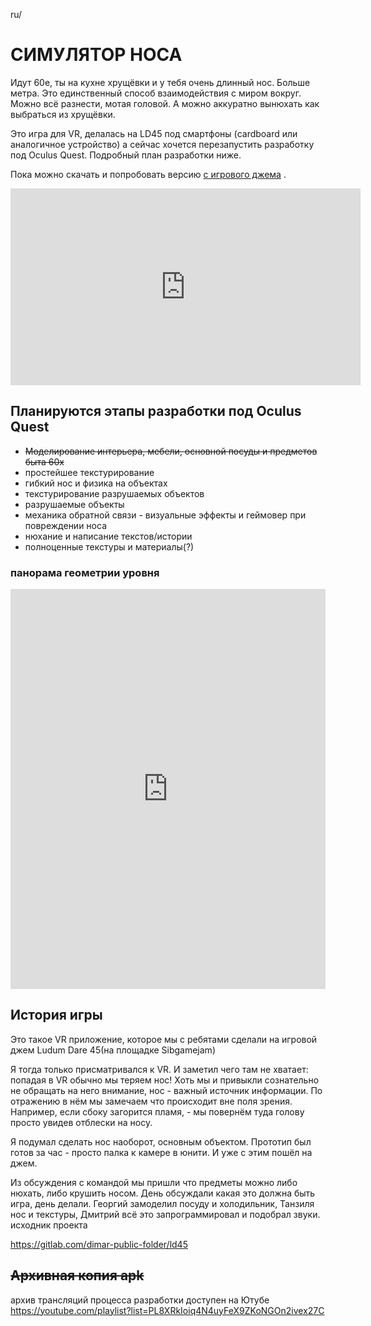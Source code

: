 ru/

# СИМУЛЯТОР НОСА

Идут 60е, ты на кухне хрущёвки и у тебя очень длинный нос. Больше метра. Это единственный способ взаимодействия с миром вокруг. Можно всё разнести, мотая головой. А можно аккуратно вынюхать как выбраться из хрущёвки.

Это игра для VR, делалась на LD45 под смартфоны (cardboard или аналогичное устройство) а сейчас хочется перезапустить разработку под Oculus Quest. Подробный план разработки ниже.

Пока можно скачать и попробовать версию 
[с игрового джема](https://meownsk.itch.io/nose-simulator) .

<iframe width="560" height="315" src="https://www.youtube.com/embed/JuizLQ5F4wI" title="YouTube video player" frameborder="0" allow="accelerometer; autoplay; clipboard-write; encrypted-media; gyroscope; picture-in-picture" allowfullscreen></iframe>

## Планируются этапы разработки под Oculus Quest
+ ~~Моделирование интерьера, мебели, основной посуды и предметов быта 60х~~
+ простейшее текстурирование
+ гибкий нос и физика на объектах
+ текстурирование разрушаемых объектов
+ разрушаемые объекты
+ механика обратной связи - визуальные эффекты и геймовер при повреждении носа
+ нюхание и написание текстов/истории
+ полноценные текстуры и материалы(?)

### панорама геометрии уровня
<iframe width="100%" height="640" style="width: 100%; height: 640px; border: none; max-width: 100%;" frameborder="0" allowfullscreen allow="xr-spatial-tracking; gyroscope; accelerometer" scrolling="no" src="https://kuula.co/share/7yMVY?fs=1&vr=1&sd=1&thumbs=1&info=1&logo=1"></iframe>


## История игры

Это такое VR приложение, которое мы с ребятами сделали на игровой джем Ludum Dare 45(на площадке Sibgamejam)

Я тогда только присматривался к VR. И заметил чего там не хватает: попадая в VR обычно мы теряем нос! Хоть мы и привыкли сознательно не обращать на него внимание, нос - важный источник информации. По отражению в нём мы замечаем что происходит вне поля зрения. Например, если сбоку загорится пламя, - мы повернём туда голову просто увидев отблески на носу.

Я подумал сделать нос наоборот, основным объектом. Прототип был готов за час - просто палка к камере в юнити. И уже с этим пошёл на джем.

Из обсуждения с командой мы пришли что предметы можно либо нюхать, либо крушить носом. День обсуждали какая это должна быть игра, день делали. Георгий замоделил посуду и холодильник, Танзиля нос и текстуры, Дмитрий всё это запрограммировал и подобрал звуки.
исходник проекта

https://gitlab.com/dimar-public-folder/ld45

## ~~Архивная копия apk~~

архив трансляций процесса разработки доступен на Ютубе
https://youtube.com/playlist?list=PL8XRkIoiq4N4uyFeX9ZKoNGOn2ivex27C
